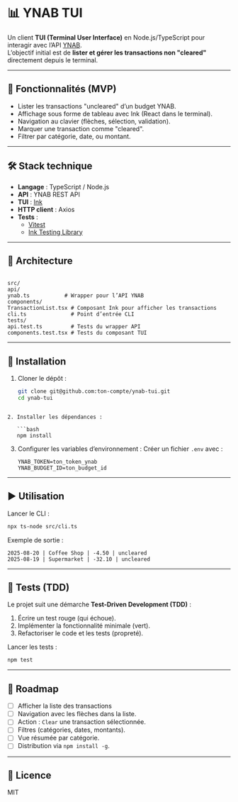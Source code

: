 # 📊 YNAB TUI

Un client **TUI (Terminal User Interface)** en Node.js/TypeScript pour interagir avec l’API [YNAB](https://api.youneedabudget.com/).  
L’objectif initial est de **lister et gérer les transactions non "cleared"** directement depuis le terminal.

---

## 🚀 Fonctionnalités (MVP)

-  Lister les transactions "uncleared" d’un budget YNAB.  
-  Affichage sous forme de tableau avec Ink (React dans le terminal).  
-  Navigation au clavier (flèches, sélection, validation).  
-  Marquer une transaction comme "cleared".  
-  Filtrer par catégorie, date, ou montant.  

---

## 🛠️ Stack technique

- **Langage** : TypeScript / Node.js  
- **API** : YNAB REST API  
- **TUI** : [Ink](https://github.com/vadimdemedes/ink)  
- **HTTP client** : Axios  
- **Tests** :
  - [Vitest](https://vitest.dev/)  
  - [Ink Testing Library](https://github.com/vadimdemedes/ink-testing-library)  

---

## 📂 Architecture

```

src/
api/
ynab.ts           # Wrapper pour l’API YNAB
components/
TransactionList.tsx # Composant Ink pour afficher les transactions
cli.ts              # Point d’entrée CLI
tests/
api.test.ts         # Tests du wrapper API
components.test.tsx # Tests du composant TUI

````

---

## 🔧 Installation

1. Cloner le dépôt :
   ```bash
   git clone git@github.com:ton-compte/ynab-tui.git
   cd ynab-tui
```

2. Installer les dépendances :

   ```bash
   npm install
   ```

3. Configurer les variables d’environnement :
   Créer un fichier `.env` avec :

   ```env
   YNAB_TOKEN=ton_token_ynab
   YNAB_BUDGET_ID=ton_budget_id
   ```

---

## ▶️ Utilisation

Lancer le CLI :

```bash
npx ts-node src/cli.ts
```

Exemple de sortie :

```
2025-08-20 | Coffee Shop | -4.50 | uncleared
2025-08-19 | Supermarket | -32.10 | uncleared
```

---

## 🧪 Tests (TDD)

Le projet suit une démarche **Test-Driven Development (TDD)** :

1. Écrire un test rouge (qui échoue).
2. Implémenter la fonctionnalité minimale (vert).
3. Refactoriser le code et les tests (propreté).

Lancer les tests :

```bash
npm test
```

---

## 🔮 Roadmap

* [ ] Afficher la liste des transactions
* [ ] Navigation avec les flèches dans la liste.
* [ ] Action : `Clear` une transaction sélectionnée.
* [ ] Filtres (catégories, dates, montants).
* [ ] Vue résumée par catégorie.
* [ ] Distribution via `npm install -g`.

---

## 📜 Licence

MIT
